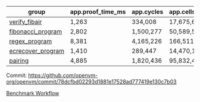 | group | app.proof_time_ms | app.cycles | app.cells_used | leaf.proof_time_ms | leaf.cycles | leaf.cells_used |
| -- | -- | -- | -- | -- | -- | -- |
| [verify_fibair](https://github.com/openvm-org/openvm/blob/benchmark-results/benchmarks/verify_fibair-78dcfbd02293d1881e17528ad777419e130c7b03.md) | 1,263 |  334,008 |  17,675,690 |- | - | - |
| [fibonacci_program](https://github.com/openvm-org/openvm/blob/benchmark-results/benchmarks/fibonacci-78dcfbd02293d1881e17528ad777419e130c7b03.md) | 2,802 |  1,500,277 |  50,589,503 | 3,789 |  1,263,365 |  70,284,416 |
| [regex_program](https://github.com/openvm-org/openvm/blob/benchmark-results/benchmarks/regex-78dcfbd02293d1881e17528ad777419e130c7b03.md) | 8,381 |  4,165,226 |  166,511,152 | 14,533 |  3,982,067 |  304,556,534 |
| [ecrecover_program](https://github.com/openvm-org/openvm/blob/benchmark-results/benchmarks/ecrecover-78dcfbd02293d1881e17528ad777419e130c7b03.md) | 1,410 |  289,447 |  14,470,186 | 12,687 |  2,988,549 |  244,252,594 |
| [pairing](https://github.com/openvm-org/openvm/blob/benchmark-results/benchmarks/pairing-78dcfbd02293d1881e17528ad777419e130c7b03.md) | 4,885 |  1,820,436 |  95,832,407 | 13,629 |  3,267,508 |  273,857,940 |


Commit: https://github.com/openvm-org/openvm/commit/78dcfbd02293d1881e17528ad777419e130c7b03

[Benchmark Workflow](https://github.com/openvm-org/openvm/actions/runs/14184291431)
